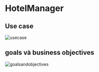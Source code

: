  # HotelManager
## Use case
![usecase](https://github.com/LightKnight3r/Tuan7/commit/ed37acf846d1e953857ca8ac1b62168a6943c3f8#diff-66d1b538d4a0033988fc8849a7f2b1ea)

## goals và business objectives
![goalsandobjectives](https://scontent.fhan5-1.fna.fbcdn.net/v/t34.0-12/23414178_712316478962815_1919429603_n.png?oh=5dd04f75f77f82415a5a34a5778e632b&oe=5A03A0BD)
